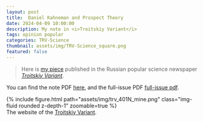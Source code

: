 ```yaml
---
layout: post
title:  Daniel Kahneman and Prospect Theory 
date: 2024-04-09 10:00:00
description: My note in <i>Troitskiy Variant</i>
tags: opinion popular
categories: TRV-Science
thumbnail: assets/img/TRV-Science_square.png
featured: false
---
```


> Here is [my piece](https://www.trv-science.ru/2024/04/pdf401/) published 
> in the Russian popular science newspaper <i>[Troitskiy Variant](https://www.trv-science.ru/)</i>.

You can find the note PDF [here](https://egorbronnikov.github.io/assets/pdf/trv_401N_mine.pdf), 
and the full-issue PDF [full-issue pdf](https://egorbronnikov.github.io/assets/pdf/trv_401N.pdf). 


<div class="row mt-3">
    <div class="col-sm mt-3 mt-md-0">
        {% include figure.html path="assets/img/trv_401N_mine.png" class="img-fluid rounded z-depth-1" zoomable=true %}
    </div>
</div>
<div class="caption">
    The website of the <a href="https://www.trv-science.ru/">Troitskiy Variant</a>.
</div>

